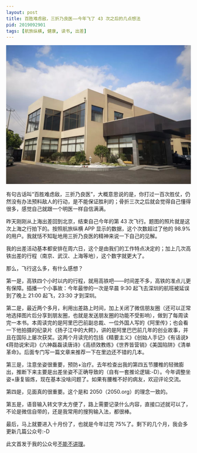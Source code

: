 ```yaml
---
layout: post
title: 百胜难虑敌，三折乃良医——今年飞了 43 次之后的几点想法
pid: 2019092901
tags: [航旅纵横, 健康, 读书, 出差]
---
```


![](/uploads/2019/09/shanghai-street.jpeg)


有句古话叫“百胜难虑敌，三折乃良医”，大概意思说的是，你打过一百次胜仗，仍然没有办法预料敌人的行动，是不能保证胜利的；骨折三次之后就会觉得自己懂得很多，感觉自己就跟一个明医一样自信满满。

昨天刚刚从上海出差回到北京，结束自己今年的第 43 次飞行。题图的照片就是这次上海之行拍下的。按照航旅纵横 APP 显示的数据，这个次数超过了他的 98.9% 的用户。我就恬不知耻地用三折乃良医的精神来说一下自己的见解。

<!--more-->

我的出差活动基本都安排在周六日，这个是由我们的工作特点决定的；加上几次高铁出差的行程（南京、武汉、上海等地），这个数字就更大了。

那么，飞行这么多，有什么感想？

第一是，高铁四个小时以内的行程，就用高铁吧——时间差不多，高铁的准点儿更有保障。插播一个小事故：今年最惨的一次是早晨 9:30 起飞去深圳的航班被延误到了晚上 21:00 起飞，23:30 才到深圳。

第二是，最近两个多月，利用出差路上时间，加上关闭了微信朋友圈（还可以正常地选择图片后分享到朋友圈，也就是发送朋友圈的功能不受影响），做到了每周读完一本书。本周读完的是阿里巴巴前副总裁、一位外国人写的《阿里传》；也会看一下他拍摄的纪录片《扬子江中的大鳄》，讲的是阿里巴巴前几年的创业故事，并且在国际上屡次获奖。这两个月读完的包括《精要主义》《创始人手记》《有话说》《蒋勋说宋词》《六神磊磊读唐诗》《高绩效教练》《世界皆营销》《美国陷阱》《清单革命》。后面专门写一篇文章来推荐一下在里边还不错的几本。

第三是，注意坐姿很重要，预防+治疗。去年检查出我的第四五节腰椎的轻微膨出，推断下来主要是出差坐姿不正确导致的（自有一套推论逻辑:-D）。今年调整坐姿+康复锻炼，现在基本没啥问题了。如果有腰椎不好的病友，欢迎评论交流。

第四是，见面真的很重要。这个是和 2050（2050.org）的理念一致的。

第五是，语音输入转文字太方便了，路上需要记录什么内容，直接口述就可以了，不论是微信自带的，还是我常用的搜狗输入法，都很棒。

最后，马上就要进入十月份了，也就是今年过完 75%了。剩下的几个月，我会多更新几篇公众号:-D

此文首发于我的公众号<a href="https://mp.weixin.qq.com/s/e2WCifsYIALVMKoHLJ6jOA">不能不讲理</a>。